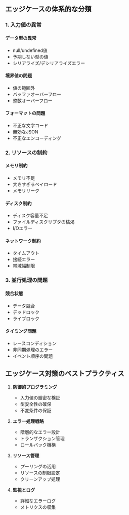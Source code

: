 ## エッジケースの体系的な分類

### 1. 入力値の異常

#### データ型の異常
- null/undefined値
- 予期しない型の値
- シリアライズ/デシリアライズエラー

#### 境界値の問題
- 値の範囲外
- バッファオーバーフロー
- 整数オーバーフロー

#### フォーマットの問題
- 不正な文字コード
- 無効なJSON
- 不正なエンコーディング

### 2. リソースの制約

#### メモリ制約
- メモリ不足
- 大きすぎるペイロード
- メモリリーク

#### ディスク制約
- ディスク容量不足
- ファイルディスクリプタの枯渇
- I/Oエラー

#### ネットワーク制約
- タイムアウト
- 接続エラー
- 帯域幅制限

### 3. 並行処理の問題

#### 競合状態
- データ競合
- デッドロック
- ライブロック

#### タイミング問題
- レースコンディション
- 非同期処理のエラー
- イベント順序の問題

## エッジケース対策のベストプラクティス

1. **防御的プログラミング**
   - 入力値の厳密な検証
   - 型安全性の確保
   - 不変条件の保証

2. **エラー処理戦略**
   - 階層的なエラー設計
   - トランザクション管理
   - ロールバック機構

3. **リソース管理**
   - プーリングの活用
   - リソースの制限設定
   - クリーンアップ処理

4. **監視とログ**
   - 詳細なエラーログ
   - メトリクスの収集